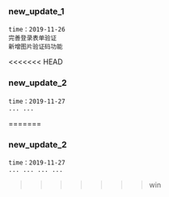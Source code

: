 ### new_update_1
    time：2019-11-26
    完善登录表单验证
    新增图片验证码功能
<<<<<<< HEAD


### new_update_2
    time：2019-11-27
    ... ...
=======
    
    
### new_update_2
    time：2019-11-27
    ... ... ... ...
>>>>>>> win
